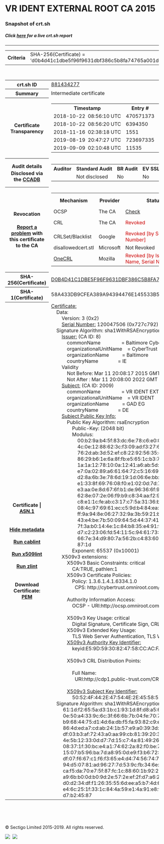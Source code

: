 # VR IDENT EXTERNAL ROOT CA 2015
### Snapshot of crt.sh
##### Click [here](https://crt.sh/?q=D0B4D41C1DBE5F96F9631DBF386C5B8FA74765A001D41F2CF419CE5CDDAB2E11) for a live crt.sh report

---
<!DOCTYPE HTML PUBLIC "-//W3C//DTD HTML 4.0 Transitional//EN">
<HTML>

<BODY>

<TABLE>
  <TR>
    <TH class="outer">Criteria</TH>
    <TD class="outer">SHA-256(Certificate) = 'd0b4d41c1dbe5f96f9631dbf386c5b8fa74765a001d41f2cf419ce5cddab2e11'</TD>
  </TR>
</TABLE>
<BR>
<TABLE>
  <TR>
    <TH class="outer">crt.sh ID</TH>
    <TD class="outer"><A href="?id=881434277">881434277</A></TD>
  </TR>
  <TR>
    <TH class="outer">Summary</TH>
    <TD class="outer">Intermediate certificate</TD>
  </TR>
  <TR>
    <TH class="outer">Certificate<BR>Transparency</TH>
    <TD class="outer">
<TABLE class="options" style="margin-left:0px">
  <TR>
    <TH>Timestamp</TH>
    <TH>Entry #</TH>
    <TH>Log Operator</TH>
    <TH>Log URL</TH>
  </TR>
  <TR>
    <TD>2018-10-22&nbsp; <FONT class="small">08:56:10 UTC</FONT></TD>
    <TD>470571373</TD>
    <TD>Google</TD>
    <TD>https://ct.googleapis.com/rocketeer</TD>
  </TR>
  <TR>
    <TD>2018-10-22&nbsp; <FONT class="small">08:56:20 UTC</FONT></TD>
    <TD>6394350</TD>
    <TD>Sectigo</TD>
    <TD>https://dodo.ct.comodo.com</TD>
  </TR>
  <TR>
    <TD>2018-11-16&nbsp; <FONT class="small">02:38:18 UTC</FONT></TD>
    <TD>1551</TD>
    <TD>Google</TD>
    <TD>https://ct.googleapis.com/logs/argon2022</TD>
  </TR>
  <TR>
    <TD>2019-08-19&nbsp; <FONT class="small">20:47:27 UTC</FONT></TD>
    <TD>723697335</TD>
    <TD>Google</TD>
    <TD>https://ct.googleapis.com/pilot</TD>
  </TR>
  <TR>
    <TD>2019-09-09&nbsp; <FONT class="small">02:10:48 UTC</FONT></TD>
    <TD>11535</TD>
    <TD>Google</TD>
    <TD>https://ct.googleapis.com/logs/xenon2022</TD>
  </TR>
</TABLE>
    </TD>
  </TR>
  <TR>
    <TH class="outer">Audit details<BR>
      <DIV class="small" style="padding-top:3px">Disclosed via the
        <A href="//ccadb-public.secure.force.com/mozilla/PublicAllIntermediateCerts" target="_blank">CCADB</A></DIV>
    </TH>
    <TD class="outer">
<TABLE class="options" style="margin-left:0px">
  <TR>
    <TH>Auditor</TH>
    <TH>Standard Audit</TH>
    <TH>BR Audit</TH>
    <TH>EV SSL Audit</TH>
    <TH>Documents</TH>
    <TH>CCADB</TH>
    <TH>Root Owner / Certificate</TH>
  </TR>
  <TR>
    <TD style="vertical-align:middle"></TD>
    <TD>Not disclosed    <TD>No    <TD>No    <TD>
    </TD>
    <TD><A href="//ccadb.force.com/0011J00001JnbaPQAR" target="_blank">0011J00001JnbaPQAR</A></TD>
    <TD><A href="/?id=76">DigiCert</A></TD>
  </TR>
</TABLE>
    </TD>
  </TR>
  <TR>
    <TH class="outer">Revocation<BR><BR>
      <DIV class="small" style="padding-top:3px"><A href="?id=881434277&opt=problemreporting">Report a problem</A> with<BR>this certificate to the CA</DIV></TH>
    <TD class="outer">
      <TABLE class="options" style="margin-left:0px">
        <TR>
          <TH>Mechanism</TH>
          <TH>Provider</TH>
          <TH>Status</TH>
          <TH>Revocation Date</TH>
          <TH>Last Observed in CRL</TH>
          <TH>Last Checked <SPAN style="color:#CC0000;vertical-align:middle;font-size:70%;font-weight:normal">(Error)</SPAN></TH>
        </TR>
        <TR>
          <TD>OCSP</TD>
          <TD>The CA</TD>
          <TD><A href="?id=881434277&opt=ocsp">Check</A></TD>
          <TD><SPAN style="color:#888888">?</SPAN></TD>
          <TD><SPAN style="color:#888888">n/a</SPAN></TD>
          <TD><SPAN style="color:#888888">?</SPAN></TD>
        </TR>
        <TR>
          <TD>CRL</TD>
          <TD>The CA</TD>
          <TD><SPAN style="color:#CC0000">Revoked</SPAN></TD><TD>2018-10-25&nbsp; <FONT class="small">22:54:08 UTC</FONT></TD><TD>2019-11-27&nbsp; <FONT class="small">00:33:19 UTC</FONT></TD><TD>2019-12-04&nbsp; <FONT class="small">20:05:09 UTC</FONT></TD>
        </TR>
        <TR>
          <TD>CRLSet/Blacklist</TD>
          <TD>Google</TD>
          <TD><SPAN style="color:#CC0000">Revoked [by Serial Number]</SPAN></TD>
          <TD><SPAN style="color:#888888">n/a</SPAN></TD>
          <TD><SPAN style="color:#888888">n/a</SPAN></TD>
          <TD><SPAN style="color:#888888">n/a</SPAN></TD>
        </TR>
        <TR>
          <TD>disallowedcert.stl</TD>
          <TD>Microsoft</TD>
          <TD>Not Revoked</TD>
          <TD><SPAN style="color:#888888">n/a</SPAN></TD>
          <TD><SPAN style="color:#888888">n/a</SPAN></TD>
          <TD><SPAN style="color:#888888">n/a</SPAN></TD>
        </TR>
        <TR>
          <TD><A href="/mozilla-onecrl" target="_blank">OneCRL</A></TD>
          <TD>Mozilla</TD>
          <TD><SPAN style="color:#CC0000">Revoked [by Issuer Name, Serial Number]</SPAN></TD><TD>2018-11-02&nbsp; <FONT class="small">11:49:33 UTC</FONT></TD>
          <TD><SPAN style="color:#888888">n/a</SPAN></TD>
          <TD><SPAN style="color:#888888">n/a</SPAN></TD>
        </TR>
      </TABLE>
    </TD>
  </TR>
  <TR>
    <TH class="outer">SHA-256(Certificate)</TH>
    <TD class="outer"><A href="//censys.io/certificates/d0b4d41c1dbe5f96f9631dbf386c5b8fa74765a001d41f2cf419ce5cddab2e11">D0B4D41C1DBE5F96F9631DBF386C5B8FA74765A001D41F2CF419CE5CDDAB2E11</A></TD>
  </TR>
  <TR>
    <TH class="outer">SHA-1(Certificate)</TH>
    <TD class="outer">58A433DB9CFEA389A94394476E145533B5FE4ADD</TD>
  </TR>
  <TR>
    <TH class="outer">Certificate | <A href="?asn1=881434277">ASN.1</A>
      <SPAN class="small"><BR>
      <BR><BR><A href="?id=881434277&opt=nometadata">Hide metadata</A>
      <BR><BR><A href="?id=881434277&opt=cablint">Run cablint</A>
      <BR><BR><A href="?id=881434277&opt=x509lint">Run x509lint</A>
      <BR><BR><A href="?id=881434277&opt=zlint">Run zlint</A>
      <BR><BR><BR>Download Certificate: <A href="?d=881434277">PEM</A>
      </SPAN>
    </TH>
    <TD class="text"><A href="?d=881434277">Certificate:</A><BR>&nbsp;&nbsp;&nbsp;&nbsp;Data:<BR>&nbsp;&nbsp;&nbsp;&nbsp;&nbsp;&nbsp;&nbsp;&nbsp;Version:&nbsp;3&nbsp;(0x2)<BR>&nbsp;&nbsp;&nbsp;&nbsp;&nbsp;&nbsp;&nbsp;&nbsp;<A href="?serial=0727c792">Serial&nbsp;Number:</A>&nbsp;120047506&nbsp;(0x727c792)<BR>&nbsp;&nbsp;&nbsp;&nbsp;Signature&nbsp;Algorithm:&nbsp;sha1WithRSAEncryption<BR>&nbsp;&nbsp;&nbsp;&nbsp;&nbsp;&nbsp;&nbsp;&nbsp;<A href="?caid=8">Issuer:</A> <SPAN class="small">(CA ID: 8)</SPAN><BR>&nbsp;&nbsp;&nbsp;&nbsp;&nbsp;&nbsp;&nbsp;&nbsp;&nbsp;&nbsp;&nbsp;&nbsp;commonName&nbsp;&nbsp;&nbsp;&nbsp;&nbsp;&nbsp;&nbsp;&nbsp;&nbsp;&nbsp;&nbsp;&nbsp;&nbsp;&nbsp;&nbsp;&nbsp;=&nbsp;Baltimore&nbsp;CyberTrust&nbsp;Root<BR>&nbsp;&nbsp;&nbsp;&nbsp;&nbsp;&nbsp;&nbsp;&nbsp;&nbsp;&nbsp;&nbsp;&nbsp;organizationalUnitName&nbsp;&nbsp;&nbsp;&nbsp;=&nbsp;CyberTrust<BR>&nbsp;&nbsp;&nbsp;&nbsp;&nbsp;&nbsp;&nbsp;&nbsp;&nbsp;&nbsp;&nbsp;&nbsp;organizationName&nbsp;&nbsp;&nbsp;&nbsp;&nbsp;&nbsp;&nbsp;&nbsp;&nbsp;&nbsp;=&nbsp;Baltimore<BR>&nbsp;&nbsp;&nbsp;&nbsp;&nbsp;&nbsp;&nbsp;&nbsp;&nbsp;&nbsp;&nbsp;&nbsp;countryName&nbsp;&nbsp;&nbsp;&nbsp;&nbsp;&nbsp;&nbsp;&nbsp;&nbsp;&nbsp;&nbsp;&nbsp;&nbsp;&nbsp;&nbsp;=&nbsp;IE<BR>&nbsp;&nbsp;&nbsp;&nbsp;&nbsp;&nbsp;&nbsp;&nbsp;Validity<BR>&nbsp;&nbsp;&nbsp;&nbsp;&nbsp;&nbsp;&nbsp;&nbsp;&nbsp;&nbsp;&nbsp;&nbsp;Not&nbsp;Before:&nbsp;Mar&nbsp;11&nbsp;20:08:17&nbsp;2015&nbsp;GMT<BR>&nbsp;&nbsp;&nbsp;&nbsp;&nbsp;&nbsp;&nbsp;&nbsp;&nbsp;&nbsp;&nbsp;&nbsp;Not&nbsp;After&nbsp;:&nbsp;Mar&nbsp;11&nbsp;20:08:00&nbsp;2022&nbsp;GMT<BR>&nbsp;&nbsp;&nbsp;&nbsp;&nbsp;&nbsp;&nbsp;&nbsp;<A href="?caid=2009">Subject:</A> <SPAN class="small">(CA ID: 2009)</SPAN><BR>&nbsp;&nbsp;&nbsp;&nbsp;&nbsp;&nbsp;&nbsp;&nbsp;&nbsp;&nbsp;&nbsp;&nbsp;commonName&nbsp;&nbsp;&nbsp;&nbsp;&nbsp;&nbsp;&nbsp;&nbsp;&nbsp;&nbsp;&nbsp;&nbsp;&nbsp;&nbsp;&nbsp;&nbsp;=&nbsp;VR&nbsp;IDENT&nbsp;EXTERNAL&nbsp;ROOT&nbsp;CA&nbsp;2015<BR>&nbsp;&nbsp;&nbsp;&nbsp;&nbsp;&nbsp;&nbsp;&nbsp;&nbsp;&nbsp;&nbsp;&nbsp;organizationalUnitName&nbsp;&nbsp;&nbsp;&nbsp;=&nbsp;VR&nbsp;IDENT<BR>&nbsp;&nbsp;&nbsp;&nbsp;&nbsp;&nbsp;&nbsp;&nbsp;&nbsp;&nbsp;&nbsp;&nbsp;organizationName&nbsp;&nbsp;&nbsp;&nbsp;&nbsp;&nbsp;&nbsp;&nbsp;&nbsp;&nbsp;=&nbsp;GAD&nbsp;EG<BR>&nbsp;&nbsp;&nbsp;&nbsp;&nbsp;&nbsp;&nbsp;&nbsp;&nbsp;&nbsp;&nbsp;&nbsp;countryName&nbsp;&nbsp;&nbsp;&nbsp;&nbsp;&nbsp;&nbsp;&nbsp;&nbsp;&nbsp;&nbsp;&nbsp;&nbsp;&nbsp;&nbsp;=&nbsp;DE<BR>&nbsp;&nbsp;&nbsp;&nbsp;&nbsp;&nbsp;&nbsp;&nbsp;<A href="?spkisha256=6e46e6c3d129572c4334fb7d509973fd4e7f93145087bfc32583f4d2c1177f54">Subject&nbsp;Public&nbsp;Key&nbsp;Info:</A><BR>&nbsp;&nbsp;&nbsp;&nbsp;&nbsp;&nbsp;&nbsp;&nbsp;&nbsp;&nbsp;&nbsp;&nbsp;Public&nbsp;Key&nbsp;Algorithm:&nbsp;rsaEncryption<BR>&nbsp;&nbsp;&nbsp;&nbsp;&nbsp;&nbsp;&nbsp;&nbsp;&nbsp;&nbsp;&nbsp;&nbsp;&nbsp;&nbsp;&nbsp;&nbsp;Public-Key:&nbsp;(2048&nbsp;bit)<BR>&nbsp;&nbsp;&nbsp;&nbsp;&nbsp;&nbsp;&nbsp;&nbsp;&nbsp;&nbsp;&nbsp;&nbsp;&nbsp;&nbsp;&nbsp;&nbsp;Modulus:<BR>&nbsp;&nbsp;&nbsp;&nbsp;&nbsp;&nbsp;&nbsp;&nbsp;&nbsp;&nbsp;&nbsp;&nbsp;&nbsp;&nbsp;&nbsp;&nbsp;&nbsp;&nbsp;&nbsp;&nbsp;00:b2:9a:b4:5f:83:dc:6e:78:c6:e0:0f:f1:58:e2:<BR>&nbsp;&nbsp;&nbsp;&nbsp;&nbsp;&nbsp;&nbsp;&nbsp;&nbsp;&nbsp;&nbsp;&nbsp;&nbsp;&nbsp;&nbsp;&nbsp;&nbsp;&nbsp;&nbsp;&nbsp;4c:0e:12:88:62:3c:f3:09:ad:f3:27:6c:08:44:24:<BR>&nbsp;&nbsp;&nbsp;&nbsp;&nbsp;&nbsp;&nbsp;&nbsp;&nbsp;&nbsp;&nbsp;&nbsp;&nbsp;&nbsp;&nbsp;&nbsp;&nbsp;&nbsp;&nbsp;&nbsp;76:2d:ab:3d:52:ef:c8:22:92:56:35:e7:ea:51:7e:<BR>&nbsp;&nbsp;&nbsp;&nbsp;&nbsp;&nbsp;&nbsp;&nbsp;&nbsp;&nbsp;&nbsp;&nbsp;&nbsp;&nbsp;&nbsp;&nbsp;&nbsp;&nbsp;&nbsp;&nbsp;86:29:b6:1e:6a:8f:fb:e5:65:1c:b3:7b:18:3e:ad:<BR>&nbsp;&nbsp;&nbsp;&nbsp;&nbsp;&nbsp;&nbsp;&nbsp;&nbsp;&nbsp;&nbsp;&nbsp;&nbsp;&nbsp;&nbsp;&nbsp;&nbsp;&nbsp;&nbsp;&nbsp;1a:1a:12:78:10:0a:12:41:a6:ab:5d:f7:60:b7:46:<BR>&nbsp;&nbsp;&nbsp;&nbsp;&nbsp;&nbsp;&nbsp;&nbsp;&nbsp;&nbsp;&nbsp;&nbsp;&nbsp;&nbsp;&nbsp;&nbsp;&nbsp;&nbsp;&nbsp;&nbsp;e7:0a:02:89:a6:61:64:72:c5:16:69:ec:71:20:d9:<BR>&nbsp;&nbsp;&nbsp;&nbsp;&nbsp;&nbsp;&nbsp;&nbsp;&nbsp;&nbsp;&nbsp;&nbsp;&nbsp;&nbsp;&nbsp;&nbsp;&nbsp;&nbsp;&nbsp;&nbsp;d2:8a:6b:3e:78:6d:19:1d:06:6e:bb:10:44:58:d7:<BR>&nbsp;&nbsp;&nbsp;&nbsp;&nbsp;&nbsp;&nbsp;&nbsp;&nbsp;&nbsp;&nbsp;&nbsp;&nbsp;&nbsp;&nbsp;&nbsp;&nbsp;&nbsp;&nbsp;&nbsp;e1:33:8f:69:76:08:f0:e1:02:0d:7d:76:8e:a6:78:<BR>&nbsp;&nbsp;&nbsp;&nbsp;&nbsp;&nbsp;&nbsp;&nbsp;&nbsp;&nbsp;&nbsp;&nbsp;&nbsp;&nbsp;&nbsp;&nbsp;&nbsp;&nbsp;&nbsp;&nbsp;e3:aa:0e:8d:67:6f:b1:de:96:36:6f:96:11:34:69:<BR>&nbsp;&nbsp;&nbsp;&nbsp;&nbsp;&nbsp;&nbsp;&nbsp;&nbsp;&nbsp;&nbsp;&nbsp;&nbsp;&nbsp;&nbsp;&nbsp;&nbsp;&nbsp;&nbsp;&nbsp;62:8e:07:2e:06:f9:b9:c8:34:aa:f2:93:af:e8:93:<BR>&nbsp;&nbsp;&nbsp;&nbsp;&nbsp;&nbsp;&nbsp;&nbsp;&nbsp;&nbsp;&nbsp;&nbsp;&nbsp;&nbsp;&nbsp;&nbsp;&nbsp;&nbsp;&nbsp;&nbsp;c8:e1:1c:fe:ab:c3:17:c7:5a:31:36:bf:3b:0a:4a:<BR>&nbsp;&nbsp;&nbsp;&nbsp;&nbsp;&nbsp;&nbsp;&nbsp;&nbsp;&nbsp;&nbsp;&nbsp;&nbsp;&nbsp;&nbsp;&nbsp;&nbsp;&nbsp;&nbsp;&nbsp;08:4c:97:69:61:ec:c5:9d:b4:84:ea:ae:30:5b:24:<BR>&nbsp;&nbsp;&nbsp;&nbsp;&nbsp;&nbsp;&nbsp;&nbsp;&nbsp;&nbsp;&nbsp;&nbsp;&nbsp;&nbsp;&nbsp;&nbsp;&nbsp;&nbsp;&nbsp;&nbsp;ff:9a:94:8e:06:27:32:9a:3b:59:21:bc:9c:f6:44:<BR>&nbsp;&nbsp;&nbsp;&nbsp;&nbsp;&nbsp;&nbsp;&nbsp;&nbsp;&nbsp;&nbsp;&nbsp;&nbsp;&nbsp;&nbsp;&nbsp;&nbsp;&nbsp;&nbsp;&nbsp;43:e4:be:7b:50:09:64:5d:44:37:41:5b:d6:dc:1e:<BR>&nbsp;&nbsp;&nbsp;&nbsp;&nbsp;&nbsp;&nbsp;&nbsp;&nbsp;&nbsp;&nbsp;&nbsp;&nbsp;&nbsp;&nbsp;&nbsp;&nbsp;&nbsp;&nbsp;&nbsp;7f:3a:b0:14:4e:1c:84:b8:35:e4:91:ff:d4:ab:3c:<BR>&nbsp;&nbsp;&nbsp;&nbsp;&nbsp;&nbsp;&nbsp;&nbsp;&nbsp;&nbsp;&nbsp;&nbsp;&nbsp;&nbsp;&nbsp;&nbsp;&nbsp;&nbsp;&nbsp;&nbsp;d7:c2:23:06:fd:54:11:5c:94:61:73:10:4b:6c:70:<BR>&nbsp;&nbsp;&nbsp;&nbsp;&nbsp;&nbsp;&nbsp;&nbsp;&nbsp;&nbsp;&nbsp;&nbsp;&nbsp;&nbsp;&nbsp;&nbsp;&nbsp;&nbsp;&nbsp;&nbsp;66:7e:34:d9:80:7a:56:2b:c4:83:60:48:04:0c:3a:<BR>&nbsp;&nbsp;&nbsp;&nbsp;&nbsp;&nbsp;&nbsp;&nbsp;&nbsp;&nbsp;&nbsp;&nbsp;&nbsp;&nbsp;&nbsp;&nbsp;&nbsp;&nbsp;&nbsp;&nbsp;87:1d<BR>&nbsp;&nbsp;&nbsp;&nbsp;&nbsp;&nbsp;&nbsp;&nbsp;&nbsp;&nbsp;&nbsp;&nbsp;&nbsp;&nbsp;&nbsp;&nbsp;Exponent:&nbsp;65537&nbsp;(0x10001)<BR>&nbsp;&nbsp;&nbsp;&nbsp;&nbsp;&nbsp;&nbsp;&nbsp;X509v3&nbsp;extensions:<BR>&nbsp;&nbsp;&nbsp;&nbsp;&nbsp;&nbsp;&nbsp;&nbsp;&nbsp;&nbsp;&nbsp;&nbsp;X509v3&nbsp;Basic&nbsp;Constraints:&nbsp;critical<BR>&nbsp;&nbsp;&nbsp;&nbsp;&nbsp;&nbsp;&nbsp;&nbsp;&nbsp;&nbsp;&nbsp;&nbsp;&nbsp;&nbsp;&nbsp;&nbsp;CA:TRUE,&nbsp;pathlen:1<BR>&nbsp;&nbsp;&nbsp;&nbsp;&nbsp;&nbsp;&nbsp;&nbsp;&nbsp;&nbsp;&nbsp;&nbsp;X509v3&nbsp;Certificate&nbsp;Policies:&nbsp;<BR>&nbsp;&nbsp;&nbsp;&nbsp;&nbsp;&nbsp;&nbsp;&nbsp;&nbsp;&nbsp;&nbsp;&nbsp;&nbsp;&nbsp;&nbsp;&nbsp;Policy:&nbsp;1.3.6.1.4.1.6334.1.0<BR>&nbsp;&nbsp;&nbsp;&nbsp;&nbsp;&nbsp;&nbsp;&nbsp;&nbsp;&nbsp;&nbsp;&nbsp;&nbsp;&nbsp;&nbsp;&nbsp;&nbsp;&nbsp;CPS:&nbsp;http://cybertrust.omniroot.com/repository.cfm<BR><BR>&nbsp;&nbsp;&nbsp;&nbsp;&nbsp;&nbsp;&nbsp;&nbsp;&nbsp;&nbsp;&nbsp;&nbsp;Authority&nbsp;Information&nbsp;Access:&nbsp;<BR>&nbsp;&nbsp;&nbsp;&nbsp;&nbsp;&nbsp;&nbsp;&nbsp;&nbsp;&nbsp;&nbsp;&nbsp;&nbsp;&nbsp;&nbsp;&nbsp;OCSP&nbsp;-&nbsp;URI:http://ocsp.omniroot.com/baltimoreroot<BR><BR>&nbsp;&nbsp;&nbsp;&nbsp;&nbsp;&nbsp;&nbsp;&nbsp;&nbsp;&nbsp;&nbsp;&nbsp;X509v3&nbsp;Key&nbsp;Usage:&nbsp;critical<BR>&nbsp;&nbsp;&nbsp;&nbsp;&nbsp;&nbsp;&nbsp;&nbsp;&nbsp;&nbsp;&nbsp;&nbsp;&nbsp;&nbsp;&nbsp;&nbsp;Digital&nbsp;Signature,&nbsp;Certificate&nbsp;Sign,&nbsp;CRL&nbsp;Sign<BR>&nbsp;&nbsp;&nbsp;&nbsp;&nbsp;&nbsp;&nbsp;&nbsp;&nbsp;&nbsp;&nbsp;&nbsp;X509v3&nbsp;Extended&nbsp;Key&nbsp;Usage:&nbsp;<BR>&nbsp;&nbsp;&nbsp;&nbsp;&nbsp;&nbsp;&nbsp;&nbsp;&nbsp;&nbsp;&nbsp;&nbsp;&nbsp;&nbsp;&nbsp;&nbsp;TLS&nbsp;Web&nbsp;Server&nbsp;Authentication,&nbsp;TLS&nbsp;Web&nbsp;Client&nbsp;Authentication,&nbsp;Code&nbsp;Signing,&nbsp;E-mail&nbsp;Protection<BR>&nbsp;&nbsp;&nbsp;&nbsp;&nbsp;&nbsp;&nbsp;&nbsp;&nbsp;&nbsp;&nbsp;&nbsp;<A href="?ski=e59d5930824758ccacfa085436867b3ab5044df0">X509v3&nbsp;Authority&nbsp;Key&nbsp;Identifier:</A><BR>&nbsp;&nbsp;&nbsp;&nbsp;&nbsp;&nbsp;&nbsp;&nbsp;&nbsp;&nbsp;&nbsp;&nbsp;&nbsp;&nbsp;&nbsp;&nbsp;keyid:E5:9D:59:30:82:47:58:CC:AC:FA:08:54:36:86:7B:3A:B5:04:4D:F0<BR><BR>&nbsp;&nbsp;&nbsp;&nbsp;&nbsp;&nbsp;&nbsp;&nbsp;&nbsp;&nbsp;&nbsp;&nbsp;X509v3&nbsp;CRL&nbsp;Distribution&nbsp;Points:&nbsp;<BR><BR>&nbsp;&nbsp;&nbsp;&nbsp;&nbsp;&nbsp;&nbsp;&nbsp;&nbsp;&nbsp;&nbsp;&nbsp;&nbsp;&nbsp;&nbsp;&nbsp;Full&nbsp;Name:<BR>&nbsp;&nbsp;&nbsp;&nbsp;&nbsp;&nbsp;&nbsp;&nbsp;&nbsp;&nbsp;&nbsp;&nbsp;&nbsp;&nbsp;&nbsp;&nbsp;&nbsp;&nbsp;URI:http://cdp1.public-trust.com/CRL/Omniroot2025.crl<BR><BR>&nbsp;&nbsp;&nbsp;&nbsp;&nbsp;&nbsp;&nbsp;&nbsp;&nbsp;&nbsp;&nbsp;&nbsp;<A href="?ski=50524f442e47544e2e4558524f4f5443412e53494747454e52532e3030303032363030">X509v3&nbsp;Subject&nbsp;Key&nbsp;Identifier:</A><BR>&nbsp;&nbsp;&nbsp;&nbsp;&nbsp;&nbsp;&nbsp;&nbsp;&nbsp;&nbsp;&nbsp;&nbsp;&nbsp;&nbsp;&nbsp;&nbsp;50:52:4F:44:2E:47:54:4E:2E:45:58:52:4F:4F:54:43:41:2E:53:49:47:47:45:4E:52:53:2E:30:30:30:30:32:36:30:30<BR>&nbsp;&nbsp;&nbsp;&nbsp;Signature&nbsp;Algorithm:&nbsp;sha1WithRSAEncryption<BR>&nbsp;&nbsp;&nbsp;&nbsp;&nbsp;&nbsp;&nbsp;&nbsp;&nbsp;61:1d:f2:65:5a:d3:1b:c1:93:1d:8f:d8:a5:64:d6:76:5a:8b:<BR>&nbsp;&nbsp;&nbsp;&nbsp;&nbsp;&nbsp;&nbsp;&nbsp;&nbsp;0e:50:a4:33:9c:6c:3f:66:6b:7b:04:fe:70:7e:27:ec:fa:2a:<BR>&nbsp;&nbsp;&nbsp;&nbsp;&nbsp;&nbsp;&nbsp;&nbsp;&nbsp;b9:68:44:75:d1:4d:6a:db:f5:fa:93:82:c9:ef:51:7e:5f:d3:<BR>&nbsp;&nbsp;&nbsp;&nbsp;&nbsp;&nbsp;&nbsp;&nbsp;&nbsp;86:4d:ed:a7:cd:ab:24:1b:57:e9:a0:39:3d:0b:45:79:44:fe:<BR>&nbsp;&nbsp;&nbsp;&nbsp;&nbsp;&nbsp;&nbsp;&nbsp;&nbsp;df:03:b3:af:72:43:a0:aa:99:cb:81:39:20:33:83:c4:c3:85:<BR>&nbsp;&nbsp;&nbsp;&nbsp;&nbsp;&nbsp;&nbsp;&nbsp;&nbsp;4e:5b:12:33:0d:d7:7d:15:c7:4a:81:49:26:41:6d:c2:ed:67:<BR>&nbsp;&nbsp;&nbsp;&nbsp;&nbsp;&nbsp;&nbsp;&nbsp;&nbsp;08:37:1f:30:bc:e4:a1:74:62:2a:82:f0:be:72:04:63:e1:5f:<BR>&nbsp;&nbsp;&nbsp;&nbsp;&nbsp;&nbsp;&nbsp;&nbsp;&nbsp;15:07:b5:96:ba:7d:a8:95:0d:e9:f3:b6:72:23:6d:fa:22:05:<BR>&nbsp;&nbsp;&nbsp;&nbsp;&nbsp;&nbsp;&nbsp;&nbsp;&nbsp;df:07:f6:67:c1:f6:f3:65:e4:d4:74:56:74:70:13:45:2b:c6:<BR>&nbsp;&nbsp;&nbsp;&nbsp;&nbsp;&nbsp;&nbsp;&nbsp;&nbsp;94:d5:07:81:ad:96:27:7d:53:9c:fb:34:6e:72:d2:17:e0:f6:<BR>&nbsp;&nbsp;&nbsp;&nbsp;&nbsp;&nbsp;&nbsp;&nbsp;&nbsp;ca:f5:da:70:e7:5f:87:fc:1c:88:60:1b:92:20:c3:08:a5:f6:<BR>&nbsp;&nbsp;&nbsp;&nbsp;&nbsp;&nbsp;&nbsp;&nbsp;&nbsp;a9:6b:b0:0d:b0:9d:2e:57:2e:ef:2f:d7:a6:2f:2d:df:1d:36:<BR>&nbsp;&nbsp;&nbsp;&nbsp;&nbsp;&nbsp;&nbsp;&nbsp;&nbsp;d0:d2:34:df:f1:26:35:55:6d:ee:a5:b7:4d:65:39:ff:af:e2:<BR>&nbsp;&nbsp;&nbsp;&nbsp;&nbsp;&nbsp;&nbsp;&nbsp;&nbsp;e4:6c:25:1f:33:1c:84:4a:59:e1:4a:91:e8:f7:12:67:73:6e:<BR>&nbsp;&nbsp;&nbsp;&nbsp;&nbsp;&nbsp;&nbsp;&nbsp;&nbsp;d7:b2:45:87<BR>    </TD>
  </TR>
</TABLE>

  <BR><BR><BR>

  <P class="copyright">&copy; Sectigo Limited 2015-2019. All rights reserved.</P>
  <DIV>
    <A href="https://sectigo.com/"><IMG src="/sectigo_s.png"></A>
    &nbsp;<A href="https://github.com/crtsh"><IMG src="/GitHub-Mark-32px.png"></A>
  </DIV>
</BODY>
</HTML>
